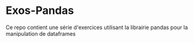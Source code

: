# Exos-Pandas

Ce repo contient une série d'exercices utilisant la librairie pandas pour la manipulation de dataframes
